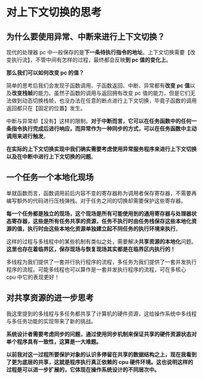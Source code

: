 # 对上下文切换的思考
## 为什么要使用异常、中断来进行上下文切换？
现代的处理器 pc 中一般保存的是**下一条待执行指令的地址**。上下文切换需要【改变执行流】，不管中间有怎样的过程，最终都会反映**到 pc 值的变化上**。

**那么我们可以如何改变 pc 的值？**

简单的思考后我们会发现子函数调用、子函数返回、中断、异常都有**改变 pc 值**以及**改变栈帧**的能力。虽然子函数的调用与返回拥有改变 pc 值的能力，但是它们无法做到动态切换栈帧，也没办法在任意的断点进行上下文切换，毕竟子函数的调用返回都只在【固定的位置】发生。

中断与异常却【没有】这样的限制。**对于中断而言，它可以在任务函数中的任何一条指令执行完成后进行响应，而异常作为一种同步的方式，可以在任务函数中主动调用来进行触发**。

**在实际的上下文切换实现中我们确实需要考虑使用异常服务程序来进行上下文切换以及在中断中进行上下文切换的问题**。

## 一个任务一个本地化现场
单就函数而言，函数调用前后内容不变的寄存器称为调用者保存寄存器，不需要再编写额外的代码进行压栈弹栈。对于任务之间的切换却需要保护这些寄存器。

**每一个任务都是独立的现场，这个现场是所有可能使用到的通用寄存器与处理器状态寄存器，这些是所有任务共享的资源，任务不执行时由任务栈保存这些本地化资源的值，执行时由这些本地化资源单独建立起不同任务的执行环境来执行**。

这样的过程与多线程中的某些机制有类似之处，需要解决**共享资源的本地化**问题。**这里也存在着临界区，保存现场与恢复现场其实都是在临界区内执行的！**

多线程为我们提供了一套并行执行程序的流程，多任务为我们提供了一套并发执行程序的流程。可能多线程也可以算作是一套并发执行程序的流程，可在多核心 cpu 中它的表现更好！

## 对共享资源的进一步思考

我这里提到的多线程与多任务都共享了计算机的硬件资源，这给操作系统中多线程与多任务功能的实现带来了新的挑战。

**系统设计者需要考虑同步的问题，通过使用同步机制来保证共享的硬件资源状态对单个程序具有一致性，这算是一大难题。**

**以前我对这一过程所要保护对象的认识多停留在共享的数据结构之上，现在我看到了更为底层的共享，这就是程序执行真正依赖的 cpu 硬件环境。这也说明这样的过程是可以进一步扩展的，它体现在操作系统设计的不同层次中。**

